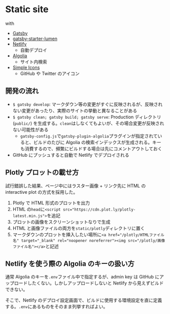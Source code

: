# Static site

with

- [Gatsby](https://www.gatsbyjs.org/)
- [gatsby-starter-lumen](https://github.com/alxshelepenok/gatsby-starter-lumen)
- [Netlify](https://app.netlify.com/sites/yoshihiko-suzuki/overview)
  - 自動デプロイ
- [Algolia](https://www.algolia.com/apps/WX370V53Q1/dashboard)
  - サイト内検索
- [Simple Icons](https://simpleicons.org/)
  - GitHub や Twitter のアイコン

## 開発の流れ

- `$ gatsby develop`: マークダウン等の変更がすぐに反映されるが、反映されない変更があったり、実際のサイトの挙動と異なることがある
- `$ gatsby clean; gatsby build; gatsby serve`: Production ディレクトリ (`public/`) を生成する。`clean`はしなくてもよいが、その場合変更が反映されない可能性がある
  - `gatsby-config.js`で`gatsby-plugin-algolia`プラグインが指定されていると、ビルドのたびに Algolia の検索インデックスが生成される。キーも消費するので、頻繁にビルドする場合は先にコメントアウトしておく
- GitHub にプッシュすると自動で Netlify でデプロイされる

## Plotly プロットの載せ方

試行錯誤した結果、ページ中にはラスター画像 + リンク先に HTML の interactive plot の方式を採用した。

1. Plotly で HTML 形式のプロットを出力
2. HTML の`head`に`<script src="https://cdn.plot.ly/plotly-latest.min.js">`を追記
3. プロットの画像をスクリーンショットなりで生成
4. HTML と画像ファイルの両方を`static/plotly`ディレクトリに置く
5. マークダウンのプロットを挿入したい場所に`<a href="/plotly/HTMLファイル名" target="_blank" rel="noopener noreferrer"><img src="/plotly/画像ファイル名"></a>`と記述

## Netlify を使う際の Algolia のキーの扱い方

通常 Algolia のキーを`.env`ファイル中で指定するが、admin key は GitHub にアップロードしたくない。しかしアップロードしないと Netlify から見えずビルドできない。

そこで、Netlify のデプロイ設定画面で、ビルドに使用する環境設定を直に定義する。`.env`にあるものをそのまま列挙すればよい。
